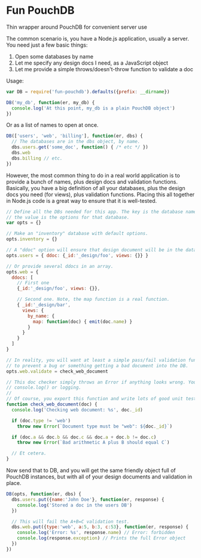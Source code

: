 # Fun PouchDB

Thin wrapper around PouchDB for convenient server use

The common scenario is, you have a Node.js application, usually a server. You need just a few basic things:

1. Open some databases by name
2. Let me specify any design docs I need, as a JavaScript object
3. Let me provide a simple throws/doesn't-throw function to validate a doc

Usage:

``` js
var DB = require('fun-pouchdb').defaults({prefix: __dirname})

DB('my_db', function(er, my_db) {
  console.log('At this point, my_db is a plain PouchDB object')
})
```

Or as a list of names to open at once.

``` js
DB(['users', 'web', 'billing'], function(er, dbs) {
  // The databases are in the dbs object, by name.
  dbs.users.get('some_doc', function() { /* etc */ })
  dbs.web
  dbs.billing // etc.
})
```

However, the most common thing to do in a real world application is to provide a bunch of names, plus design docs and validation functions. Basically, you have a big definition of all your databases, plus the design docs you need (for views), plus validation functions. Placing this all together in Node.js code is a great way to ensure that it is well-tested.

``` js
// Define all the DBs needed for this app. The key is the database name, and
// the value is the options for that database.
var opts = {}

// Make an "inventory" database with default options.
opts.inventory = {}

// A "ddoc" option will ensure that design document will be in the database.
opts.users = { ddoc: {_id:'_design/foo', views: {}} }

// Or provide several ddocs in an array.
opts.web = {
  ddocs: [
    // First one
    {_id:'_design/foo', views: {}},

    // Second one. Note, the map function is a real function.
    { _id:'_design/bar',
      views: {
        by_name: {
          map: function(doc) { emit(doc.name) }
        }
      }
    }
  ]
}

// In reality, you will want at least a simple pass/fail validation function,
// to prevent a bug or something getting a bad document into the DB.
opts.web.validate = check_web_document

// This doc checker simply throws an Error if anything looks wrong. You can call
// console.log() or logging.
//
// Of course, you export this function and write lots of good unit tests.
function check_web_document(doc) {
  console.log('Checking web document: %s', doc._id)

  if (doc.type != 'web')
    throw new Error(`Document type must be "web": ${doc._id}`)

  if (doc.a && doc.b && doc.c && doc.a + doc.b != doc.c)
    throw new Error(`Bad arithmetic A plus B should equal C`)

  // Et cetera.
}
```

Now send that to DB, and you will get the same friendly object full of PouchDB instances, but with all of your design documents and validation in place.

``` js
DB(opts, function(er, dbs) {
  dbs.users.put({name:'John Doe'}, function(er, response) {
    console.log('Stored a doc in the users DB')
  })

  // This will fail the A+B=C validation test.
  dbs.web.put({type:'web', a:5, b:3, c:53}, function(er, response) {
    console.log('Error: %s', response.name) // Error: forbidden
    console.log(response.exception) // Prints the full Error object
  })
})
```
